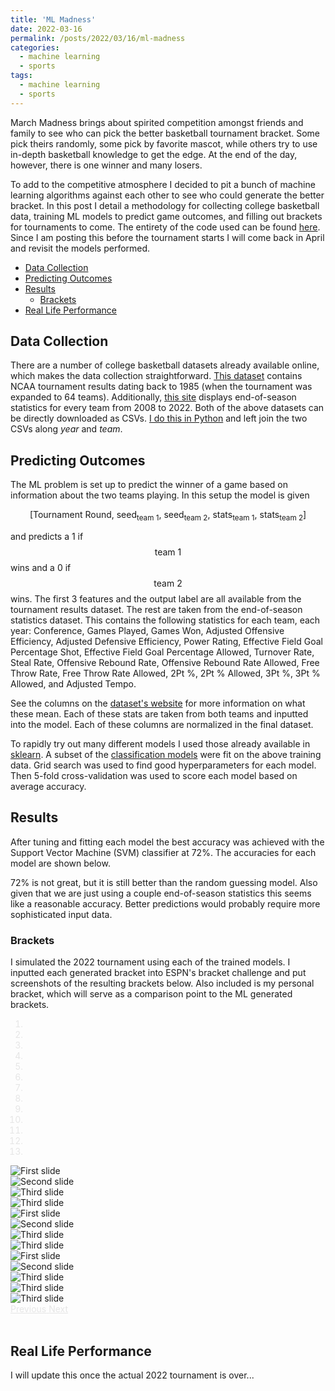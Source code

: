 ```yaml
---
title: 'ML Madness'
date: 2022-03-16
permalink: /posts/2022/03/16/ml-madness
categories:
  - machine learning
  - sports
tags:
  - machine learning
  - sports
---
```


March Madness brings about spirited competition amongst friends and family 
to see who can pick the better basketball tournament bracket.
Some pick theirs randomly, some pick by favorite mascot, while others try to use in-depth
basketball knowledge to get the edge.
At the end of the day, however, there is one winner and many losers.

To add to the competitive atmosphere I decided to pit a bunch of machine learning algorithms
against each other to see who could generate the better bracket.
In this post I detail a methodology for collecting college basketball data, 
training ML models to predict game outcomes, and filling out brackets for 
tournaments to come.
The entirety of the code used can be found [here](https://github.com/Dando18/march-madness-ml).
Since I am posting this before the tournament starts I will come back in April
and revisit the models performed.

- [Data Collection](#data-collection)
- [Predicting Outcomes](#predicting-outcomes)
- [Results](#results)
  - [Brackets](#brackets)
- [Real Life Performance](#real-life-performance)

## Data Collection

There are a number of college basketball datasets already available online, which
makes the data collection straightforward.
[This dataset](https://data.world/michaelaroy/ncaa-tournament-results/) contains NCAA tournament
results dating back to 1985 (when the tournament was expanded to 64 teams).
Additionally, [this site](https://barttorvik.com/trank.php#) displays end-of-season
statistics for every team from 2008 to 2022.
Both of the above datasets can be directly downloaded as CSVs.
[I do this in Python](https://github.com/Dando18/march-madness-ml) and left join the two CSVs along _year_ and _team_.

## Predicting Outcomes
The ML problem is set up to predict the winner of a game based on information about the two teams playing.
In this setup the model is given

$$ \left[\textrm{Tournament Round},\ \textrm{seed}_{\textrm{team }1},\ \textrm{seed}_{\textrm{team }2},\ \textrm{stats}_{\textrm{team }1},\ \textrm{stats}_{\textrm{team }2}\right] $$

and predicts a 1 if $$\textrm{team }1$$ wins and a 0 if $$\textrm{team }2$$ wins.
The first 3 features and the output label are all available from the tournament results dataset.
The rest are taken from the end-of-season statistics dataset.
This contains the following statistics for each team, each year:
Conference, Games Played, Games Won, Adjusted Offensive Efficiency, Adjusted Defensive Efficiency,
Power Rating, Effective Field Goal Percentage Shot, Effective Field Goal Percentage Allowed, 
Turnover Rate, Steal Rate, Offensive Rebound Rate, Offensive Rebound Rate Allowed,
Free Throw Rate, Free Throw Rate Allowed, 2Pt %, 2Pt % Allowed, 3Pt %,
3Pt % Allowed, and Adjusted Tempo.

See the columns on the [dataset's website](https://barttorvik.com/trank.php#)
for more information on what these mean.
Each of these stats are taken from both teams and inputted into the model.
Each of these columns are normalized in the final dataset.

To rapidly try out many different models I used those already available in [sklearn](https://scikit-learn.org).
A subset of the [classification models](https://scikit-learn.org/stable/supervised_learning.html#supervised-learning)
were fit on the above training data.
Grid search was used to find good hyperparameters for each model.
Then 5-fold cross-validation was used to score each model based on average accuracy.


## Results
After tuning and fitting each model the best accuracy was achieved with the 
Support Vector Machine (SVM) classifier at 72%.
The accuracies for each model are shown below.

<script src="https://cdn.plot.ly/plotly-latest.min.js"></script>
<script type="text/javascript" src="{{ base_path }}/assets/js/posts/ml-madness.js"></script>
<div id="ml-madness-plot"></div>

72% is not great, but it is still better than the random guessing model.
Also given that we are just using a couple end-of-season statistics this seems like
a reasonable accuracy.
Better predictions would probably require more sophisticated input data.


### Brackets

I simulated the 2022 tournament using each of the trained models.
I inputted each generated bracket into ESPN's bracket challenge and put screenshots of the 
resulting brackets below.
Also included is my personal bracket, which will serve as a comparison point to
the ML generated brackets.

<!--
adaboost.png       gaussian-naive-bayes.png  gradient-boosting.png  linear-regression.png  perceptron.png  random-forest.png  sgd.png
decision-tree.png  gaussian-process.png      kNN.png                neural-network.png     personal.png    random.png         svm.png -->
<link rel="stylesheet" href="https://cdn.jsdelivr.net/npm/bootstrap@4.3.1/dist/css/bootstrap.min.css" integrity="sha384-ggOyR0iXCbMQv3Xipma34MD+dH/1fQ784/j6cY/iJTQUOhcWr7x9JvoRxT2MZw1T" crossorigin="anonymous">
<style>
  .carousel-indicators,
  .carousel-control-next,
  .carousel-control-prev {
    filter: invert(100%);
    border: 1 black;
  }
</style>
<script src="https://cdn.jsdelivr.net/npm/popper.js@1.14.7/dist/umd/popper.min.js" integrity="sha384-UO2eT0CpHqdSJQ6hJty5KVphtPhzWj9WO1clHTMGa3JDZwrnQq4sF86dIHNDz0W1" crossorigin="anonymous"></script>
<script src="https://cdn.jsdelivr.net/npm/bootstrap@4.3.1/dist/js/bootstrap.min.js" integrity="sha384-JjSmVgyd0p3pXB1rRibZUAYoIIy6OrQ6VrjIEaFf/nJGzIxFDsf4x0xIM+B07jRM" crossorigin="anonymous"></script>

<div id="bracket-carousel" class="carousel slide" data-ride="carousel">
  <ol class="carousel-indicators">
    <li data-target="#bracket-carousel" data-slide-to="0" class="active"></li>
    <li data-target="#bracket-carousel" data-slide-to="1"></li>
    <li data-target="#bracket-carousel" data-slide-to="2"></li>
    <li data-target="#bracket-carousel" data-slide-to="3"></li>
    <li data-target="#bracket-carousel" data-slide-to="4"></li>
    <li data-target="#bracket-carousel" data-slide-to="5"></li>
    <li data-target="#bracket-carousel" data-slide-to="6"></li>
    <li data-target="#bracket-carousel" data-slide-to="7"></li>
    <li data-target="#bracket-carousel" data-slide-to="8"></li>
    <li data-target="#bracket-carousel" data-slide-to="9"></li>
    <li data-target="#bracket-carousel" data-slide-to="10"></li>
    <li data-target="#bracket-carousel" data-slide-to="11"></li>
    <li data-target="#bracket-carousel" data-slide-to="12"></li>
  </ol>

  <div class="carousel-inner">
    <div class="carousel-item active">
      <img class="d-block w-100" src="{{ base_path }}/images/ml-madness/random.png" alt="First slide">
    </div>
    <div class="carousel-item">
      <img class="d-block w-100" src="{{ base_path }}/images/ml-madness/linear-regression.png" alt="Second slide">
    </div>
    <div class="carousel-item">
      <img class="d-block w-100" src="{{ base_path }}/images/ml-madness/gradient-boosting.png" alt="Third slide">
    </div>
    <div class="carousel-item">
      <img class="d-block w-100" src="{{ base_path }}/images/ml-madness/svm.png" alt="Third slide">
    </div>
    <div class="carousel-item">
      <img class="d-block w-100" src="{{ base_path }}/images/ml-madness/sgd.png" alt="First slide">
    </div>
    <div class="carousel-item">
      <img class="d-block w-100" src="{{ base_path }}/images/ml-madness/gaussian-naive-bayes.png" alt="Second slide">
    </div>
    <div class="carousel-item">
      <img class="d-block w-100" src="{{ base_path }}/images/ml-madness/perceptron.png" alt="Third slide">
    </div>
    <div class="carousel-item">
      <img class="d-block w-100" src="{{ base_path }}/images/ml-madness/neural-network.png" alt="Third slide">
    </div>
    <div class="carousel-item">
      <img class="d-block w-100" src="{{ base_path }}/images/ml-madness/adaboost.png" alt="First slide">
    </div>
    <div class="carousel-item">
      <img class="d-block w-100" src="{{ base_path }}/images/ml-madness/kNN.png" alt="Second slide">
    </div>
    <div class="carousel-item">
      <img class="d-block w-100" src="{{ base_path }}/images/ml-madness/decision-tree.png" alt="Third slide">
    </div>
    <div class="carousel-item">
      <img class="d-block w-100" src="{{ base_path }}/images/ml-madness/random-forest.png" alt="Third slide">
    </div>
    <div class="carousel-item">
      <img class="d-block w-100" src="{{ base_path }}/images/ml-madness/gaussian-process.png" alt="Third slide">
    </div>
  </div>

  <a class="carousel-control-prev" href="#bracket-carousel" role="button" data-slide="prev">
    <span class="carousel-control-prev-icon" aria-hidden="true"></span>
    <span class="sr-only">Previous</span>
  </a>
  <a class="carousel-control-next" href="#bracket-carousel" role="button" data-slide="next">
    <span class="carousel-control-next-icon" aria-hidden="true"></span>
    <span class="sr-only">Next</span>
  </a>
</div>
<br />

## Real Life Performance
I will update this once the actual 2022 tournament is over...
